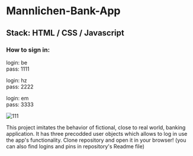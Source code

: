 # Mannlichen-Bank-App

## Stack: HTML / CSS / Javascript

### How to sign in:

login: be <br/>
pass: 1111

login: hz <br/>
pass: 2222

login: em <br/>
pass: 3333

![111](https://user-images.githubusercontent.com/33180512/181350508-c2f1f9bf-cd1a-4761-88b8-ab38b994cce9.png)

This project imitates the behavior of fictional, close to real world, banking application. 
It has three precodded user objects which allows to log in use the app's functionality. 
Clone repository and open it in your browser! (you can also find logins and pins in repository's Readme file)

